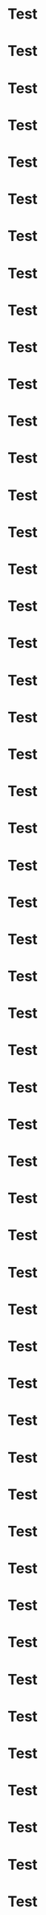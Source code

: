# Test
# Test
# Test
# Test
# Test
# Test
# Test
# Test
# Test
# Test
# Test
# Test
# Test
# Test
# Test
# Test
# Test
# Test
# Test
# Test
# Test
# Test
# Test
# Test
# Test
# Test
# Test
# Test
# Test
# Test
# Test
# Test
# Test
# Test
# Test
# Test
# Test
# Test
# Test
# Test
# Test
# Test
# Test
# Test
# Test
# Test
# Test
# Test
# Test
# Test
# Test
# Test
